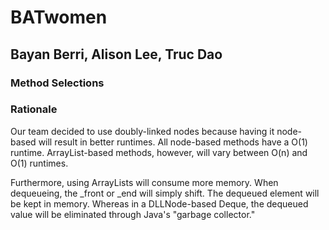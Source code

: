 # BATwomen

## Bayan Berri, Alison Lee, Truc Dao

### Method Selections
 

### Rationale 
Our team decided to use doubly-linked nodes because having it node-based will result in better runtimes. All node-based methods have a O(1) runtime. ArrayList-based methods, however, will vary between O(n) and O(1) runtimes.
 
Furthermore, using ArrayLists will consume more memory. When dequeueing, the _front or _end will simply shift. The dequeued element will be kept in memory. Whereas in a DLLNode-based Deque, the dequeued value will be eliminated through Java's "garbage collector."
